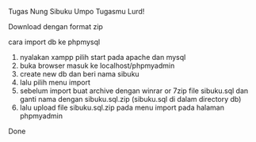 Tugas Nung Sibuku Umpo
Tugasmu Lurd!

Download dengan format zip

cara import db ke phpmysql
1. nyalakan xampp pilih start pada apache dan mysql
2. buka browser masuk ke localhost/phpmyadmin
3. create new db dan beri nama sibuku
4. lalu pilih menu import
5. sebelum import  buat archive dengan winrar or 7zip file sibuku.sql dan ganti nama dengan sibuku.sql.zip (sibuku.sql di dalam     directory db)
6. lalu upload file sibuku.sql.zip pada menu import pada halaman phpmyadmin

Done
